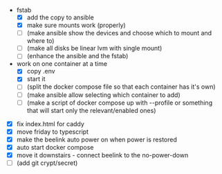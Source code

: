 - fstab
  - [x] add the copy to ansible
  - [x] make sure mounts work (properly)
  - [ ] (make ansible show the devices and choose which to mount and where to)
  - [ ] (make all disks be linear lvm with single mount)
  - [ ] (enhance the ansible and the fstab)
- work on one container at a time
  - [x] copy .env
  - [x] start it
  - [ ] (split the docker compose file so that each container has it's own)
  - [ ] (make ansible allow selecting which container to add)
  - [ ] (make a script of docker compose up with --profile or something that will start only the relevant/enabled ones)
- [x] fix index.html for caddy
- [x] move friday to typescript
- [x] make the beelink auto power on when power is restored
- [x] auto start docker compose
- [x] move it downstairs - connect beelink to the no-power-down
- [ ] (add git crypt/secret)
